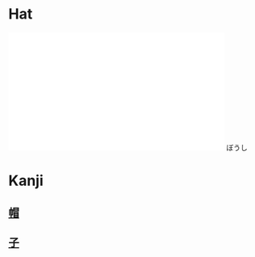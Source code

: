 # Hat

![boushi](pitch-accents/boushi.png)
ぼうし
# Kanji
## [帽](../Kanji/kanji-dict/帽.md)
## [子](子.md)